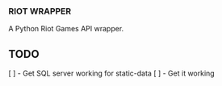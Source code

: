 ### RIOT WRAPPER ###

A Python Riot Games API wrapper.

TODO
---
[ ] - Get SQL server working for static-data
[ ] - Get it working 
